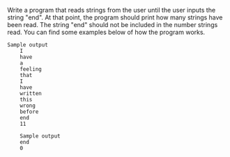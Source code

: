 Write a program that reads strings from the user until the user inputs the string "end". At that point, the program should print how many strings have been read. The string "end" should not be included in the number strings read. You can find some examples below of how the program works.

    Sample output
        I
        have
        a
        feeling
        that
        I
        have
        written
        this
        wrong
        before
        end
        11

        Sample output
        end
        0